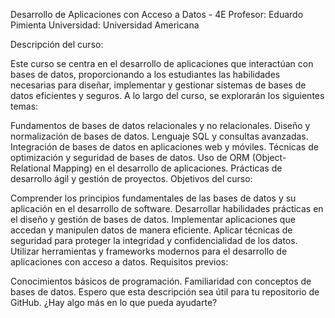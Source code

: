 Desarrollo de Aplicaciones con Acceso a Datos - 4E
Profesor: Eduardo Pimienta
Universidad: Universidad Americana

Descripción del curso:

Este curso se centra en el desarrollo de aplicaciones que interactúan con bases de datos, proporcionando a los estudiantes las habilidades necesarias para diseñar, implementar y gestionar sistemas de bases de datos eficientes y seguros. A lo largo del curso, se explorarán los siguientes temas:

Fundamentos de bases de datos relacionales y no relacionales.
Diseño y normalización de bases de datos.
Lenguaje SQL y consultas avanzadas.
Integración de bases de datos en aplicaciones web y móviles.
Técnicas de optimización y seguridad de bases de datos.
Uso de ORM (Object-Relational Mapping) en el desarrollo de aplicaciones.
Prácticas de desarrollo ágil y gestión de proyectos.
Objetivos del curso:

Comprender los principios fundamentales de las bases de datos y su aplicación en el desarrollo de software.
Desarrollar habilidades prácticas en el diseño y gestión de bases de datos.
Implementar aplicaciones que accedan y manipulen datos de manera eficiente.
Aplicar técnicas de seguridad para proteger la integridad y confidencialidad de los datos.
Utilizar herramientas y frameworks modernos para el desarrollo de aplicaciones con acceso a datos.
Requisitos previos:

Conocimientos básicos de programación.
Familiaridad con conceptos de bases de datos.
Espero que esta descripción sea útil para tu repositorio de GitHub. ¿Hay algo más en lo que pueda ayudarte?

